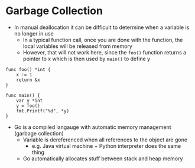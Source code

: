 # Garbage Collection

- In manual deallocation it can be difficult to determine when a variable is no longer in use
    - In a typical function call, once you are done with the function, the local variables will be released from memory
    - However, that will not work here, since the `foo()` function returns a pointer to x which is then used by `main()` to define y
```
func foo() *int {
    x := 1
    return &x 
}

func main() {
    var y *int
    y = foo()
    fmt.Printf("%d", *y)
}
```

- Go is a compiled langauge with automatic memory management (garbage collection)
    - Variable is dereferenced when all references to the object are gone
        - e.g. Java virtual machine + Python interpreter does the same thing
    - Go automatically allocates stuff between stack and heap memory